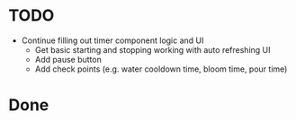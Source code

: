 TODO
=========

* Continue filling out timer component logic and UI
  * Get basic starting and stopping working with auto refreshing UI
  * Add pause button
  * Add check points (e.g. water cooldown time, bloom time, pour time)

Done
=========
